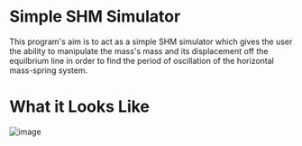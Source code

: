 # Simple SHM Simulator
This program's aim is to act as a simple SHM simulator which gives the user the ability to manipulate the mass's mass and its displacement off the equilbrium line in
order to find the period of oscillation of the horizontal mass-spring system.

# What it Looks Like
![image](https://user-images.githubusercontent.com/62195423/192406855-7688a050-aefe-46a9-b07e-c076507aea4c.png)
